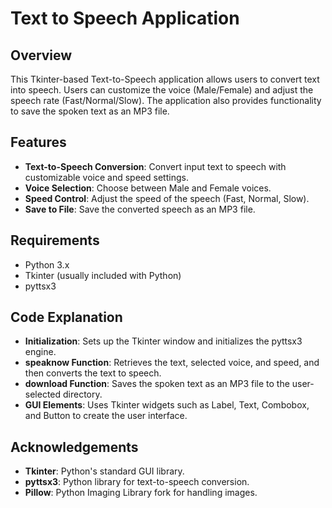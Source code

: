 # Text to Speech Application

## Overview

This Tkinter-based Text-to-Speech application allows users to convert text into speech. Users can customize the voice (Male/Female) and adjust the speech rate (Fast/Normal/Slow). The application also provides functionality to save the spoken text as an MP3 file.

## Features

- **Text-to-Speech Conversion**: Convert input text to speech with customizable voice and speed settings.
- **Voice Selection**: Choose between Male and Female voices.
- **Speed Control**: Adjust the speed of the speech (Fast, Normal, Slow).
- **Save to File**: Save the converted speech as an MP3 file.

## Requirements

- Python 3.x
- Tkinter (usually included with Python)
- pyttsx3

## Code Explanation

- **Initialization**: Sets up the Tkinter window and initializes the pyttsx3 engine.
- **speaknow Function**: Retrieves the text, selected voice, and speed, and then converts the text to speech.
- **download Function**: Saves the spoken text as an MP3 file to the user-selected directory.
- **GUI Elements**: Uses Tkinter widgets such as Label, Text, Combobox, and Button to create the user interface.

## Acknowledgements

- **Tkinter**: Python's standard GUI library.
- **pyttsx3**: Python library for text-to-speech conversion.
- **Pillow**: Python Imaging Library fork for handling images.

   
